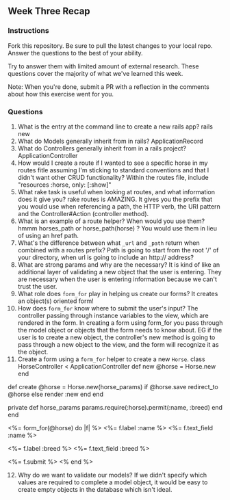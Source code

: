 ## Week Three Recap

### Instructions
Fork this repository. Be sure to pull the latest changes to your local repo. Answer the questions to the best of your ability.

Try to answer them with limited amount of external research. These questions cover the majority of what we've learned this week.

Note: When you're done, submit a PR with a reflection in the comments about how this exercise went for you.

### Questions

1. What is the entry at the command line to create a new rails app?
rails new
2. What do Models generally inherit from in rails?
ApplicationRecord
3. What do Controllers generally inherit from in a rails project?
ApplicationController
4. How would I create a route if I wanted to see a specific horse in my routes fitle assuming I'm sticking to standard conventions and that I didn't want other CRUD functionality?
Within the routes file, include "resources :horse, only: [:show]"
5. What rake task is useful when looking at routes, and what information does it give you?
rake routes is AMAZING. It gives you the prefix that you would use when referencing a path, the HTTP verb, the URI pattern and the Controller#Action (controller method). 
6. What is an example of a route helper? When would you use them?
hmmm horses_path or horse_path(horse) ? You would use them in lieu of using an href path. 
7. What's the difference between what `_url` and `_path` return when combined with a routes prefix?
Path is going to start from the root '/' of your directory, when url is going to include an http:// address? 
8. What are strong params and why are the necessary?
It is kind of like an additional layer of validating a new object that the user is entering. They are necessary when the user is entering information because we can't trust the user. 
9. What role does `form_for` play in helping us create our forms?
It creates an object(s) oriented form! 
10. How does `form_for` know where to submit the user's input?
The controller passing through instance variables to the view, which are rendered in the form. In creating a form using form_for you pass through the model object or objects that the form needs to know about. EG if the user is to create a new object, the controller's new method is going to pass through a new object to the view, and the form will recognize it as the object. 
11. Create a form using a `form_for` helper to create a new `Horse`. 
class HorseController < ApplicationController
  def new
    @horse = Horse.new
  end 
  
  def create 
    @horse = Horse.new(horse_params)
    if @horse.save 
      redirect_to @horse
    else
      render :new
     end
   end 
   
  private 
    def horse_params
      params.require(:horse).permit(:name, :breed)
    end 
  end 
   

<%= form_for(@horse) do |f| %>
  <%= f.label :name %>
  <%= f.text_field :name %>
  
  <%= f.label :breed %>
  <%= f.text_field :breed %>
  
  <%= f.submit %>
<% end %>
  
   

12. Why do we want to validate our models?
If we didn't specify which values are required to complete a model object, it would be easy to create empty objects in the database which isn't ideal.
